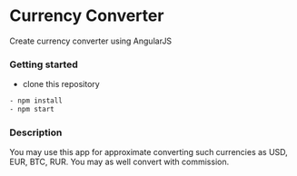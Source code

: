 # Currency Converter
Create currency converter using AngularJS

### Getting started
- clone this repository
```bash
- npm install
- npm start
```
### Description
You may use this app for approximate converting such currencies as USD, EUR, BTC, RUR. You may as well convert with commission.
